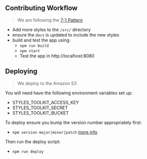 ## Contributing Workflow

 > We are following the [7-1 Pattern](https://sass-guidelin.es/#the-7-1-pattern)

 * Add more styles to the `/src/` directory
 * ensure the `docs` is updated to include the new styles
 * build and test the app using:
    * `npm run build`
    * `npm start`
    * Test the app in http://localhost:8080
    
## Deploying

 > We deploy to the Amazon S3
 
You will need have the following environment variables set up:

 * STYLES_TOOLKIT_ACCESS_KEY
 * STYLES_TOOLKIT_SECRET
 * STYLES_TOOLKIT_BUCKET

To deploy ensure you bump the version number appropriately first:

 * `npm version major|minor|patch` [more info](https://docs.npmjs.com/cli/version)
 
Then run the deploy script:

 * `npm run deploy`